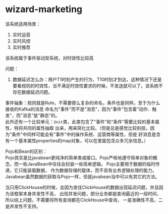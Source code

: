 # wizard-marketing
该系统适用场景：
1. 实时运营
2. 实时风控
3. 实时推荐

该系统属于事件驱动型系统，对时效性比较高

问题：
1. 数据延迟怎么办：用户T1时刻产生的行为，T10时刻才到达，这种情况下还是要看规则的时效性，当不满足时效性要求的时候，不发送就可以了。该系统不存在数据延迟问题。

事件抽象：规则就是Rule，不需要那么复杂的命名，条件也是同样。至于为什么接收的Kafka的消息
命名为"事件"而不是"消息"，因为"事件"包含着"动作、触发"，而"消息"是"静态"的。  
此外还有一个比较单元：`Unit`类，此类包含了"事件"和"条件"需要比较的基本属性，特将共同的属性抽取
出来，用来简化比较。（但是总是感觉比较别扭，因为"条件"中同样可能会有"事件"中的操作系统、运营商等属性，但是
好消息是含有一个基本属性properties的map对象，可以在里面包含众多冗余信息。）

Pojo和Bean的区别：  
Pojo其实是比javabean更纯净的简单类或接口。Pojo严格地遵守简单对象的概念，而一些JavaBean中往往会封装一些简单逻辑。
Pojo主要用于数据的临时传递，它只能装载数据， 作为数据存储的载体，而不具有业务逻辑处理的能力。
Javabean虽然数据的获取与Pojo一样，但是javabean当中可以有其它的方法。


当只用ClickHouse的时候，会因为发往ClickHouse的数据出现延迟问题，并且因为该框架本身并发性不高，
出现并发问题，部分业务都是查询最近的一段时间，所以综上问题，不需要将所有查询都在ClickHouse中查询，
一是准确性不高，二是并发性不支持。